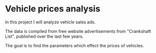 # Vehicle prices analysis

In this project I will analyze vehicle sales ads.

The data is compiled from free website advertisements from "Crankshaft List", published over the last few years.

The goal is to find the parameters which effect the prices of vehicles.
